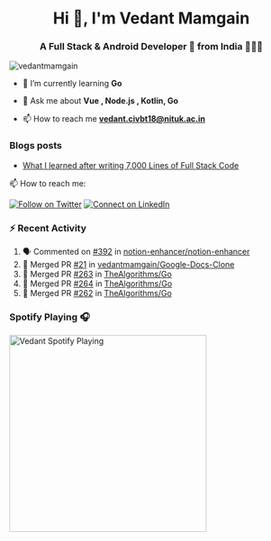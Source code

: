 <h1 align="center">Hi 👋, I'm Vedant Mamgain</h1>
<h3 align="center">A Full Stack & Android Developer 🚀 from India 👨🏽‍💻</h3>

<p align="left"> <img src="https://komarev.com/ghpvc/?username=vedantmamgain" alt="vedantmamgain" /> </p>

- 🌱 I’m currently learning **Go**

- 💬 Ask me about **Vue , Node.js , Kotlin, Go**

- 📫 How to reach me **vedant.civbt18@nituk.ac.in**

### Blogs posts

<!-- BLOG-POST-LIST:START -->
- [What I learned after writing 7,000 Lines of Full Stack Code](https://medium.com/@mamgainvedant/what-i-learned-after-writing-7-000-lines-of-full-stack-code-7f69cc0b1ea?source=rss-e9acd2ca6911------2)
<!-- BLOG-POST-LIST:END -->

📫 How to reach me:

[![Follow on Twitter](https://img.shields.io/badge/--twitter?label=Twitter&logo=Twitter&style=social)](https://twitter.com/mamgainvedant) [![Connect on LinkedIn](https://img.shields.io/badge/--linkedin?label=LinkedIn&logo=LinkedIn&style=social)](https://linkedin.com/in/vedant-mamgain)

### :zap: Recent Activity

<!--START_SECTION:activity-->

1. 🗣 Commented on [#392](https://github.com/notion-enhancer/notion-enhancer/issues/392) in [notion-enhancer/notion-enhancer](https://github.com/notion-enhancer/notion-enhancer)
2. 🎉 Merged PR [#21](https://github.com/vedantmamgain/Google-Docs-Clone/pull/21) in [vedantmamgain/Google-Docs-Clone](https://github.com/vedantmamgain/Google-Docs-Clone)
3. 🎉 Merged PR [#263](https://github.com/TheAlgorithms/Go/pull/263) in [TheAlgorithms/Go](https://github.com/TheAlgorithms/Go)
4. 🎉 Merged PR [#264](https://github.com/TheAlgorithms/Go/pull/264) in [TheAlgorithms/Go](https://github.com/TheAlgorithms/Go)
5. 🎉 Merged PR [#262](https://github.com/TheAlgorithms/Go/pull/262) in [TheAlgorithms/Go](https://github.com/TheAlgorithms/Go)
<!--END_SECTION:activity-->

### Spotify Playing 🎧

[<img src="https://novatorem-d0fbsrhp9.vercel.app/api/spotify.py" alt="Vedant Spotify Playing" width="350" />](https://open.spotify.com/user/s4c42w22yq0zx3034etx8bkiw)
